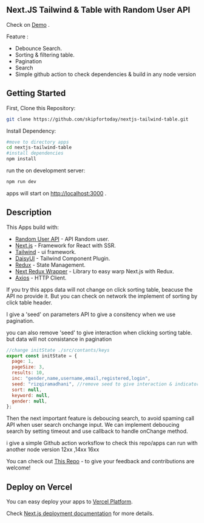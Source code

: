 ## Next.JS Tailwind & Table with Random User API

Check on [Demo](https://nextjs-tailwind-table.vercel.app) .

Feature : 
- Debounce Search.
- Sorting & filtering table.
- Pagination
- Search
- Simple github action to check dependencies & build in any node version
## Getting Started

First, Clone this Repository:

```bash
git clone https://github.com/skipfortoday/nextjs-tailwind-table.git
```

Install Dependency:

```bash
#move to directory apps
cd nextjs-tailwind-table
#install dependencies
npm install
```

run the on development server:

```bash
npm run dev
```
apps will start on [http://localhost:3000](http://localhost:3000) .

## Description

This Apps build with:

- [Random User API](https://randomuser.me/documentation) - API Random user.
- [Next.js](https://nextjs.org/docs) - Framework for React with SSR.
- [Tailwind](https://tailwindcss.com/) - ui framework.
- [DaisyUI](https://daisyui.com/) - Tailwind Component Plugin.
- [Redux](https://redux.js.org/) - State Management.
- [Next Redux Wrapper](https://www.npmjs.com/package/next-redux-wrapper) - Library to easy warp Next.js with Redux.
- [Axios](https://axios-http.com/docs/intro) - HTTP Client.

If you try this apps data will not change on click sorting table, beacuse the API no provide it. But you can check on network the implement of sorting by click table header. 

I give a 'seed' on parameters API to give a consitency when we use pagination.

you can also remove 'seed' to give interaction when clicking sorting table. but data will not consistance in pagination

```javascript
//change initState ./src/contants/keys 
export const initState = {
  page: 1,
  pageSize: 3,
  results: 10,
  inc: "gender,name,username,email,registered,login",
  seed: "rizqiramadhani", //remove seed to give interaction & indicator short table
  sort: null,
  keyword: null,
  gender: null,
};
```

Then the next important feature is deboucing search, to avoid spaming call API when user search onchange input. We can implement deboucing search by setting timeout and use callback to handle onChange method.

i give a simple Github action worksflow to check this repo/apps can run with another node version 12xx ,14xx 16xx

You can check out [This Repo](https://github.com/skipfortoday/nextjs-tailwind-table) - to give your feedback and contributions are welcome!

## Deploy on Vercel

You can easy deploy your apps to [Vercel Platform](https://vercel.com/new?utm_medium=default-template&filter=next.js&utm_source=create-next-app&utm_campaign=create-next-app-readme).

Check [Next.js deployment documentation](https://nextjs.org/docs/deployment) for more details.
